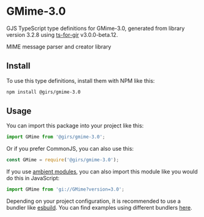 
# GMime-3.0

GJS TypeScript type definitions for GMime-3.0, generated from library version 3.2.8 using [ts-for-gir](https://github.com/gjsify/ts-for-gjs) v3.0.0-beta.12.

MIME message parser and creator library

## Install

To use this type definitions, install them with NPM like this:
```bash
npm install @girs/gmime-3.0
```

## Usage

You can import this package into your project like this:
```ts
import GMime from '@girs/gmime-3.0';
```

Or if you prefer CommonJS, you can also use this:
```ts
const GMime = require('@girs/gmime-3.0');
```

If you use [ambient modules](https://github.com/gjsify/ts-for-gir/tree/main/packages/cli#ambient-modules), you can also import this module like you would do this in JavaScript:

```ts
import GMime from 'gi://GMime?version=3.0';
```

Depending on your project configuration, it is recommended to use a bundler like [esbuild](https://esbuild.github.io/). You can find examples using different bundlers [here](https://github.com/gjsify/ts-for-gir/tree/main/examples).